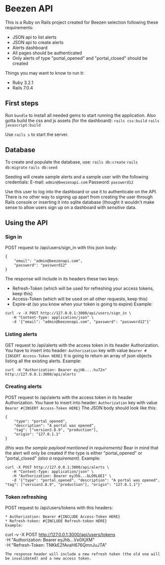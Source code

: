 
# Beezen API

This is a Ruby on Rails project created for Beezen selection following these requirements:
* JSON api to list alerts
* JSON api to create alerts
* Alerts dashboard
* All pages should be authenticated
* Only alerts of type "portal_opened" and "portal_closed" should be created

Things you may want to know to run it:

* Ruby 3.2.1
* Rails 7.0.4

## First steps
Run `bundle` to install all needed gems to start running the application.
Also gotta build the css and js assets (for the dashboard):
`rails css:build`
`rails javascript:build`

Use `rails s` to start the server.

## Database
To create and populate the database, use:
`rails db:create`
`rails db:migrate`
`rails db:seed`

Seeding will create sample alerts and a sample user with the following credentials:
E-mail: `admin@beezenapi.com`
Password: `password12`

Use this user to log into the dashboard or use it to authenticate on the API.
There is no other way to signing up apart from creating the user through Rails console or inserting it into sqlite database (thought it wouldn't make sense to allow users sign up on a dashboard with *sensitive* data.


## Using the API
### Sign in
POST request to /api/users/sign_in with this json body:
```
{
	"email": "admin@beezenapi.com",
	"password": "password12"
}
```
The response will include in its headers these two keys:
* Refresh-Token (which will be used for refreshing your access tokens, keep this)
* Access-Token (which will be used on all other requests, keep this)
* Expire-at (so you know when your token is going to expire)
Example:
```
curl -v -X POST http://127.0.0.1:3000/api/users/sign_in \
   -H "Content-Type: application/json" \
   -d '{"email": "admin@beezenapi.com", "password": "password12"}'  
```

### Listing alerts
GET request to /api/alerts with the access token in its header Authorization.
You have to insert into header:
`Authorization` key with value `Bearer #{INSERT Access-Token HERE}`
It is going to return an array of json objects listing all the existing alerts.
Example:
```
curl -H "Authorization: Bearer eyjHb....hu72n" http://127.0.0.1:3000/api/alerts
```
### Creating alerts
POST request to /api/alerts with the access token in its header Authorization.
You have to insert into header:
`Authorization` key with value `Bearer #{INSERT Access-Token HERE}`
The JSON body should look like this:
```
{
	"type": "portal_opened",
	"description": "A portal was opened",
	"tag": ["version3.8.9", "production"],
	"origin": "127.0.1.1"
}
```
*(this was the sample payload mentioned in requirements)*
Bear in mind that the alert will only be created if the type is either "portal_opened" or "portal_closed" *(also a requirement)*.
Example:
```
curl -X POST http://127.0.0.1:3000/api/alerts \
   -H "Content-Type: application/json" \
   -H "Authorization: Bearer eyJhb...bLO9L6EI" \
   -d '{"type": "portal_opened", "description": "A portal was opened", "tag": ["version3.8.9", "production"], "origin": "127.0.1.1"}'
```

### Token refreshing
POST request to /api/users/tokens with this headers:
```
* Authorization: Bearer #{INCLUDE Access-Token HERE}
* Refresh-token: #{INCLUDE Refresh-token HERE}
Example:
```
curl -v -X POST http://127.0.0.1:3000/api/users/tokens \
	-H "Authorization: Bearer eyJhb...Vx0XjXM" \
	-H "Refresh-Token: TNKkEZfAvaH676QmnJuJTA"
```
The response header will include a new refresh token (the old one will be invalidated) and a new access token.
